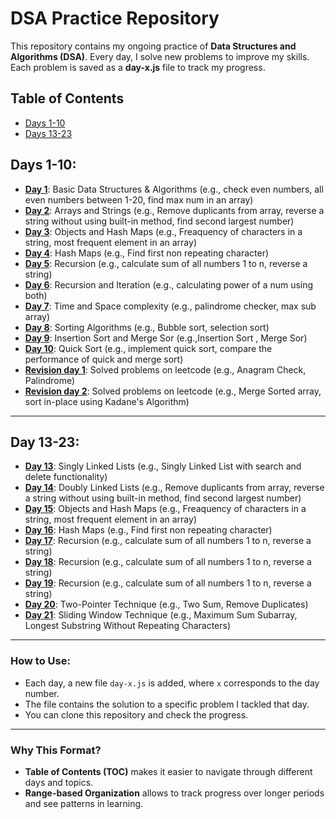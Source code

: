 # DSA Practice Repository

This repository contains my ongoing practice of **Data Structures and Algorithms (DSA)**. Every day, I solve new problems to improve my skills. Each problem is saved as a **day-x.js** file to track my progress.

## Table of Contents

- [Days 1-10](#days-1-10)
- [Days 13-23](#days-1-10)
## Days 1-10:
- [**Day 1**](./Day-1.js): Basic Data Structures & Algorithms (e.g., check even numbers, all even numbers between 1-20, find max num in an array)
- [**Day 2**](./Day-2.js): Arrays and Strings (e.g., Remove duplicants from array, reverse a string without using built-in method, find second largest number)
- [**Day 3**](./Day-3.js): Objects and Hash Maps (e.g., Freaquency of characters in a string, most frequent element in an array)
- [**Day 4**](./Day-4.js): Hash Maps (e.g., Find first non repeating character)
- [**Day 5**](./Day-5.js): Recursion (e.g., calculate sum of all numbers 1 to n, reverse a string)
- [**Day 6**](./Day-6.js): Recursion and Iteration (e.g., calculating power of a num using both)
- [**Day 7**](./Day-7.js): Time and Space complexity (e.g., palindrome checker, max sub array)
- [**Day 8**](./Day-8.js): Sorting Algorithms (e.g., Bubble sort, selection sort)
- [**Day 9**](./Day-9.js): Insertion Sort and Merge Sor (e.g.,Insertion Sort , Merge Sor)
- [**Day 10**](./Day-10.js): Quick Sort (e.g., implement quick sort, compare the performance of quick and merge sort)
- [**Revision day 1**](./revision%20day1-10%20part(1).js): Solved problems on leetcode (e.g., Anagram Check, Palindrome)
- [**Revision day 2**](./revision%20day1-10%20part(2).js): Solved problems on leetcode (e.g., Merge Sorted array, sort in-place using Kadane's Algorithm)
---
  ## Day 13-23:
  - [**Day 13**](./Day-13.js): Singly Linked Lists (e.g., Singly Linked List with search and delete functionality)  
  - [**Day 14**](./Day-14.js): Doubly Linked Lists (e.g., Remove duplicants from array, reverse a string without using built-in method, find second largest number)
  - [**Day 15**](./Day-15.js): Objects and Hash Maps (e.g., Freaquency of characters in a string, most frequent element in an array)
  - [**Day 16**](./Day-16.js): Hash Maps (e.g., Find first non repeating character)
  - [**Day 17**](./Day-17.js): Recursion (e.g., calculate sum of all numbers 1 to n, reverse a string)
  - [**Day 18**](./Day-18.js): Recursion (e.g., calculate sum of all numbers 1 to n, reverse a string)
  - [**Day 19**](./Day-19.js): Recursion (e.g., calculate sum of all numbers 1 to n, reverse a string)
  - [**Day 20**](./Day-20.js): Two-Pointer Technique (e.g., Two Sum, Remove Duplicates)
  - [**Day 21**](./Day-21.js): Sliding Window Technique (e.g., Maximum Sum Subarray, Longest Substring Without Repeating Characters)


---
### How to Use:
- Each day, a new file `day-x.js` is added, where `x` corresponds to the day number.
- The file contains the solution to a specific problem I tackled that day.
- You can clone this repository and check the progress.

---

### Why This Format?
- **Table of Contents (TOC)** makes it easier to navigate through different days and topics.
- **Range-based Organization** allows to track progress over longer periods and see patterns in learning.
